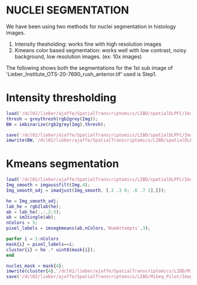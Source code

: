 
# NUCLEI SEGMENTATION

We have been using two methods for nuclei segmentation in histology images.
1) Intensity thesholding: works fine with high resolution images 
2) Kmeans color based segmentation: works well with low contrast, noisy background, low resolution images. (ex: 10x images)

The following shows both the segmentations for the 1st sub image of 'Lieber_Institute_OTS-20-7690_rush_anterior.tif' used is Step1.

# Intensity thresholding
```matlab
load('/dcl02/lieber/ajaffe/SpatialTranscriptomics/LIBD/spatialDLPFC/Images/Liebert_Institute_OTS-20-7748_rush_anterior_1.mat') %loads the image data variable Img
thresh = greythresh(rgb2grey(Img));
BW = imbinarize(rgb2grey(Img),thresh);

save('/dcl02/lieber/ajaffe/SpatialTranscriptomics/LIBD/spatialDLPFC/Images/Liebert_Institute_OTS-20-7748_rush_anterior_1_nucleisegmentation.mat','BW')
imwrite(BW,'/dcl02/lieber/ajaffe/SpatialTranscriptomics/LIBD/spatialDLPFC/Images/Liebert_Institute_OTS-20-7748_rush_anterior_1_nucleisegmentation.tif')
```
# Kmeans segmentation

```matlab
load('/dcl02/lieber/ajaffe/SpatialTranscriptomics/LIBD/spatialDLPFC/Images/Liebert_Institute_OTS-20-7748_rush_anterior_1.mat')
Img_smooth = imgaussfilt(Img,4);
Img_smooth_adj = imadjust(Img_smooth, [.2 .3 0; .6 .7 1],[]);

he = Img_smooth_adj;
lab_he = rgb2lab(he);
ab = lab_he(:,:,2:3);
ab = im2single(ab);
nColors = 5;
pixel_labels = imsegkmeans(ab,nColors,'NumAttempts',3);

parfor i = 1:nColors
mask{i} = pixel_labels==i;
cluster{i} = he .* uint8(mask{i});
end

nuclei_mask = mask{4};
imwrite(cluster{4},'/dcl02/lieber/ajaffe/SpatialTranscriptomics/LIBD/MiSeq_Pilot/Images/Raw/Lieber-Institute_OTS-20-7043_1_2_cluster4Nuclei.tif') 
save('/dcl02/lieber/ajaffe/SpatialTranscriptomics/LIBD/MiSeq_Pilot/Images/Raw/Lieber-Institute_OTS-20-7043_1_2_nucleisegmentation.mat','nuclei_mask')
```
